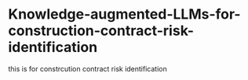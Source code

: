 # Knowledge-augmented-LLMs-for-construction-contract-risk-identification
this is for constrcution contract risk identification
